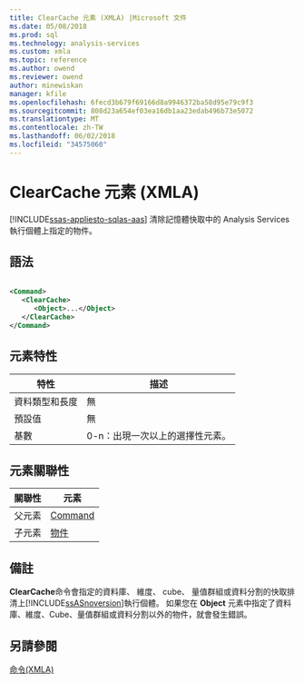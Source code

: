 ```yaml
---
title: ClearCache 元素 (XMLA) |Microsoft 文件
ms.date: 05/08/2018
ms.prod: sql
ms.technology: analysis-services
ms.custom: xmla
ms.topic: reference
ms.author: owend
ms.reviewer: owend
author: minewiskan
manager: kfile
ms.openlocfilehash: 6fecd3b679f69166d8a9946372ba58d95e79c9f3
ms.sourcegitcommit: 808d23a654ef03ea16db1aa23edab496b73e5072
ms.translationtype: MT
ms.contentlocale: zh-TW
ms.lasthandoff: 06/02/2018
ms.locfileid: "34575060"
---
```

# <a name="clearcache-element-xmla"></a>ClearCache 元素 (XMLA)
[!INCLUDE[ssas-appliesto-sqlas-aas](../../../includes/ssas-appliesto-sqlas-aas.md)]
  清除記憶體快取中的 Analysis Services 執行個體上指定的物件。  
  
## <a name="syntax"></a>語法  
  
```xml  
  
<Command>  
   <ClearCache>  
      <Object>...</Object>  
   </ClearCache>  
</Command>  
```  
  
## <a name="element-characteristics"></a>元素特性  
  
|特性|描述|  
|--------------------|-----------------|  
|資料類型和長度|無|  
|預設值|無|  
|基數|0-n：出現一次以上的選擇性元素。|  
  
## <a name="element-relationships"></a>元素關聯性  
  
|關聯性|元素|  
|------------------|-------------|  
|父元素|[Command](../../../analysis-services/xmla/xml-elements-properties/command-element-xmla.md)|  
|子元素|[物件](../../../analysis-services/xmla/xml-elements-properties/object-element-xmla.md)|  
  
## <a name="remarks"></a>備註  
 **ClearCache**命令會指定的資料庫、 維度、 cube、 量值群組或資料分割的快取排清上[!INCLUDE[ssASnoversion](../../../includes/ssasnoversion-md.md)]執行個體。 如果您在 **Object** 元素中指定了資料庫、維度、Cube、量值群組或資料分割以外的物件，就會發生錯誤。  
  
## <a name="see-also"></a>另請參閱
 [命令&#40;XMLA&#41;](../../../analysis-services/xmla/xml-elements-commands/xml-elements-commands.md)  
  
  
